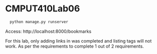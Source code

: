 # CMPUT410Lab06

```python
  python manage.py runserver
```

Access: http://localhost:8000/bookmarks

For this lab, only adding links in was completed and listing tags will not work. As per the requirements to complete 1 out of 2 requirements.
